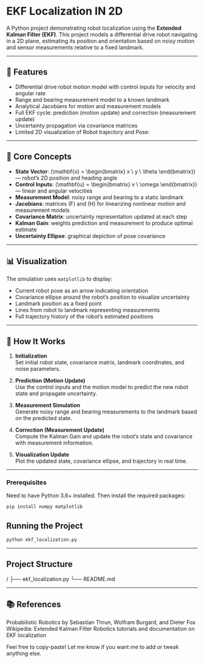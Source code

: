 # EKF Localization IN 2D

A Python project demonstrating robot localization using the **Extended Kalman Filter (EKF)**. This project models a differential drive robot navigating in a 2D plane, estimating its position and orientation based on noisy motion and sensor measurements relative to a fixed landmark.

---

## 📌 Features

- Differential drive robot motion model with control inputs for velocity and angular rate
- Range and bearing measurement model to a known landmark
- Analytical Jacobians for motion and measurement models
- Full EKF cycle: prediction (motion update) and correction (measurement update)
- Uncertainty propagation via covariance matrices
- Limited 2D visualization of Robot trajectory and Pose:

---

## 🧠 Core Concepts

- **State Vector**: \(\mathbf{x} = \begin{bmatrix} x \\ y \\ \theta \end{bmatrix}\) — robot’s 2D position and heading angle  
- **Control Inputs**: \(\mathbf{u} = \begin{bmatrix} v \\ \omega \end{bmatrix}\) — linear and angular velocities  
- **Measurement Model**: noisy range and bearing to a static landmark  
- **Jacobians**: matrices \(F\) and \(H\) for linearizing nonlinear motion and measurement models  
- **Covariance Matrix**: uncertainty representation updated at each step  
- **Kalman Gain**: weights prediction and measurement to produce optimal estimate  
- **Uncertainty Ellipse**: graphical depiction of pose covariance  

---

## 📊 Visualization

The simulation uses `matplotlib` to display:

- Current robot pose as an arrow indicating orientation  
- Covariance ellipse around the robot’s position to visualize uncertainty  
- Landmark position as a fixed point  
- Lines from robot to landmark representing measurements  
- Full trajectory history of the robot’s estimated positions  

---

## 🧪 How It Works

1. **Initialization**  
   Set initial robot state, covariance matrix, landmark coordinates, and noise parameters.

2. **Prediction (Motion Update)**  
   Use the control inputs and the motion model to predict the new robot state and propagate uncertainty.

3. **Measurement Simulation**  
   Generate noisy range and bearing measurements to the landmark based on the predicted state.

4. **Correction (Measurement Update)**  
   Compute the Kalman Gain and update the robot’s state and covariance with measurement information.

5. **Visualization Update**  
   Plot the updated state, covariance ellipse, and trajectory in real time.

---

### Prerequisites

Need to have Python 3.6+ installed. Then install the required packages:

```bash
pip install numpy matplotlib
```
##  Running the Project

```bash
python ekf_localization.py
```

---

##  Project Structure
/
├── ekf_localization.py 
└── README.md    


---

## 📚 References

Probabilistic Robotics by Sebastian Thrun, Wolfram Burgard, and Dieter Fox
Wikipedia: Extended Kalman Filter
Robotics tutorials and documentation on EKF localization


Feel free to copy-paste! Let me know if you want me to add or tweak anything else.

